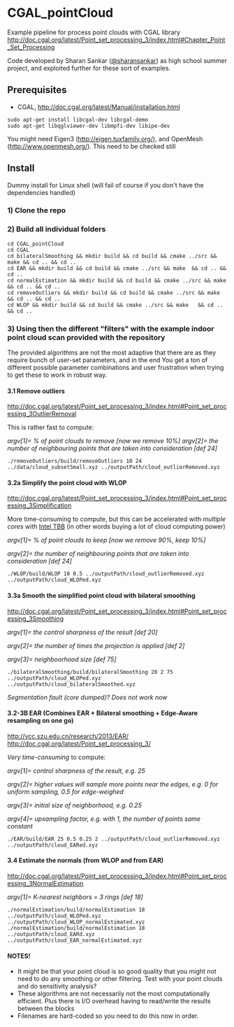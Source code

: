 # CGAL_pointCloud

Example pipeline for process point clouds with CGAL library
http://doc.cgal.org/latest/Point_set_processing_3/index.html#Chapter_Point_Set_Processing

Code developed by Sharan Sankar ([@sharansankar](https://github.com/sharansankar)) as high school summer project, and exploited further for these sort of examples.

## Prerequisites

* CGAL, http://doc.cgal.org/latest/Manual/installation.html

```
sudo apt-get install libcgal-dev libcgal-demo
sudo apt-get libqglviewer-dev libmpfi-dev libipe-dev
```

You might need Eigen3 (http://eigen.tuxfamily.org/), and OpenMesh (http://www.openmesh.org/). This need to be checked still


## Install

Dummy install for Linux shell (will fail of course if you don't have the dependencies handled)

### 1) Clone the repo

### 2) Build all individual folders

```
cd CGAL_pointCloud
cd CGAL
cd bilateralSmoothing && mkdir build && cd build && cmake ../src && make && cd .. && cd ..
cd EAR && mkdir build && cd build && cmake ../src && make  && cd .. && cd ..
cd normalEstimation && mkdir build && cd build && cmake ../src && make  && cd .. && cd ..
cd removeOutliers && mkdir build && cd build && cmake ../src && make  && cd .. && cd ..
cd WLOP && mkdir build && cd build && cmake ../src && make   && cd .. && cd ..
```

### 3) Using then the different "filters" with the example indoor point cloud scan provided with the repository

The provided algorithms are not the most adaptive that there are as they require bunch of user-set parameters, and in the end You get a ton of different possible parameter combinations and user frustration when trying to get these to work in robust way.

#### 3.1 Remove outliers
http://doc.cgal.org/latest/Point_set_processing_3/index.html#Point_set_processing_3OutlierRemoval

This is rather fast to compute:

_argv[1]= % of point clouds to remove [now we remove 10%]_
_argv[2]= the number of neighbouring points that are taken into consideration [def 24]_

```
./removeOutliers/build/removeOutliers 10 24 ../data/cloud_subsetSmall.xyz ../outputPath/cloud_outlierRemoved.xyz
```

#### 3.2a Simplify the point cloud with WLOP
http://doc.cgal.org/latest/Point_set_processing_3/index.html#Point_set_processing_3Simplification

More time-consuming to compute, but this can be accelerated with *multiple cores* with [Intel TBB](http://doc.cgal.org/latest/Point_set_processing_3/index.html#Point_set_processing_3Example_wlop) (in other words buying a lot of cloud computing power)

_argv[1]=  % of point clouds to keep [now we remove 90%, *keep 10%*]_

_argv[2]= the number of neighbouring points that are taken into consideration [def 24]_

```
./WLOP/build/WLOP 10 0.5 ../outputPath/cloud_outlierRemoved.xyz ../outputPath/cloud_WLOPed.xyz
```

#### 3.3a Smooth the simplified point cloud with bilateral smoothing
http://doc.cgal.org/latest/Point_set_processing_3/index.html#Point_set_processing_3Smoothing

_argv[1]= the control sharpness of the result [def 20]_

_argv[2]= the number of times the projection is applied  [def 2]_

_argv[3]= neighboorhood size [def 75]_

```
./bilateralSmoothing/build/bilateralSmoothing 20 2 75 ../outputPath/cloud_WLOPed.xyz ../outputPath/cloud_bilateralSmoothed.xyz
```

*Segmentation fault (core dumped)? Does not work now*

#### 3.2-3B EAR (Combines EAR + Bilateral smoothing + Edge-Aware resampling on one go)
http://vcc.szu.edu.cn/research/2013/EAR/
http://doc.cgal.org/latest/Point_set_processing_3/

*Very time-consuming* to compute:

_argv[1]= control sharpness of the result, e.g. 25_

_argv[2]= higher values will sample more points near the edges, e.g. 0 for uniform sampling, 0.5 for edge-weighed_

_argv[3]= initial size of neighborhood, e.g. 0.25_

_argv[4]= upsampling factor, e.g. with 1, the number of points same constant_

```
./EAR/build/EAR 25 0.5 0.25 2 ../outputPath/cloud_outlierRemoved.xyz ../outputPath/cloud_EARed.xyz
```

#### 3.4 Estimate the normals (from WLOP and from EAR)
http://doc.cgal.org/latest/Point_set_processing_3/index.html#Point_set_processing_3NormalEstimation

_argv[1]= K-nearest neighbors = 3 rings [def 18]_

```
./normalEstimation/build/normalEstimation 18 ../outputPath/cloud_WLOPed.xyz ../outputPath/cloud_WLOP_normalEstimated.xyz
./normalEstimation/build/normalEstimation 18 ../outputPath/cloud_EARd.xyz ../outputPath/cloud_EAR_normalEstimated.xyz
```

#### NOTES!

* It might be that your point cloud is so good quality that you might not need to do any smoothing or other filtering. Test with your point clouds and do sensitivity analysis?
* These algorithms are not necessarily not the most computationally efficient. Plus there is I/O overhead having to read/write the results between the blocks
* Filenames are hard-coded so you need to do this now in order.

